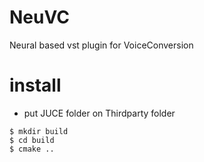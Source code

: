 # NeuVC
Neural based vst plugin for VoiceConversion 

# install 
- put JUCE folder on Thirdparty folder
```
$ mkdir build 
$ cd build 
$ cmake .. 
```
